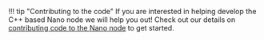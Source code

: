 !!! tip "Contributing to the code"
	If you are interested in helping develop the C++ based Nano node we will help you out! Check out our details on [contributing code to the Nano node](../../node-implementation/contributing) to get started.